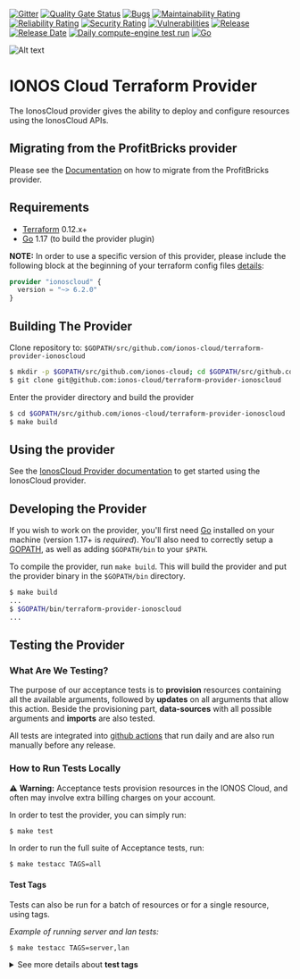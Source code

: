 
[![Gitter](https://img.shields.io/gitter/room/ionos-cloud/sdk-general)](https://gitter.im/ionos-cloud/sdk-general)
[![Quality Gate Status](https://sonarcloud.io/api/project_badges/measure?project=terraform-provider&metric=alert_status)](https://sonarcloud.io/dashboard?id=terraform-provider)
[![Bugs](https://sonarcloud.io/api/project_badges/measure?project=terraform-provider&metric=bugs)](https://sonarcloud.io/dashboard?id=terraform-provider)
[![Maintainability Rating](https://sonarcloud.io/api/project_badges/measure?project=terraform-provider&metric=sqale_rating)](https://sonarcloud.io/dashboard?id=terraform-provider)
[![Reliability Rating](https://sonarcloud.io/api/project_badges/measure?project=terraform-provider&metric=reliability_rating)](https://sonarcloud.io/dashboard?id=terraform-provider)
[![Security Rating](https://sonarcloud.io/api/project_badges/measure?project=terraform-provider&metric=security_rating)](https://sonarcloud.io/dashboard?id=terraform-provider)
[![Vulnerabilities](https://sonarcloud.io/api/project_badges/measure?project=terraform-provider&metric=vulnerabilities)](https://sonarcloud.io/dashboard?id=terraform-provider)
[![Release](https://img.shields.io/github/v/release/ionos-cloud/terraform-provider-ionoscloud.svg)](https://github.com/ionos-cloud/terraform-provider-ionoscloud/releases/latest)
[![Release Date](https://img.shields.io/github/release-date/ionos-cloud/terraform-provider-ionoscloud.svg)](https://github.com/ionos-cloud/terraform-provider-ionoscloud/releases/latest)
[![Daily compute-engine test run](https://github.com/ionos-cloud/terraform-provider-ionoscloud/actions/workflows/daily-test-run.yml/badge.svg)](https://github.com/ionos-cloud/terraform-provider-ionoscloud/actions/workflows/daily-test-run.yml)
[![Go](https://img.shields.io/github/go-mod/go-version/ionos-cloud/terraform-provider-ionoscloud.svg)](https://github.com/ionos-cloud/terraform-provider-ionoscloud)

![Alt text](.github/IONOS.CLOUD.BLU.svg?raw=true "Title")

# IONOS Cloud Terraform Provider

The IonosCloud provider gives the ability to deploy and configure resources using the IonosCloud APIs.

## Migrating from the ProfitBricks provider

Please see the [Documentation](docs/index.md#migrating-from-the-profitbricks-provider) on how to migrate from the ProfitBricks provider.

## Requirements

- [Terraform](https://www.terraform.io/downloads.html) 0.12.x+
- [Go](https://golang.org/doc/install) 1.17 (to build the provider plugin)

**NOTE:** In order to use a specific version of this provider, please include the following block at the beginning of your terraform config files [details](https://www.terraform.io/docs/configuration/terraform.html#specifying-a-required-terraform-version):

```terraform
provider "ionoscloud" {
  version = "~> 6.2.0"
}
```

## Building The Provider

Clone repository to: `$GOPATH/src/github.com/ionos-cloud/terraform-provider-ionoscloud`

```sh
$ mkdir -p $GOPATH/src/github.com/ionos-cloud; cd $GOPATH/src/github.com/ionos-cloud
$ git clone git@github.com:ionos-cloud/terraform-provider-ionoscloud
```

Enter the provider directory and build the provider

```sh
$ cd $GOPATH/src/github.com/ionos-cloud/terraform-provider-ionoscloud
$ make build
```

## Using the provider

See the [IonosCloud Provider documentation](https://registry.terraform.io/providers/ionos-cloud/ionoscloud/latest/docs) to get started using the IonosCloud provider.

## Developing the Provider

If you wish to work on the provider, you'll first need [Go](http://www.golang.org) installed on your machine (version 1.17+ is _required_). You'll also need to correctly setup a [GOPATH](http://golang.org/doc/code.html#GOPATH), as well as adding `$GOPATH/bin` to your `$PATH`.

To compile the provider, run `make build`. This will build the provider and put the provider binary in the `$GOPATH/bin` directory.

```sh
$ make build
...
$ $GOPATH/bin/terraform-provider-ionoscloud
...
```

## Testing the Provider

### What Are We Testing?

The purpose of our acceptance tests is to **provision** resources containing all the available arguments, followed by **updates** on all arguments that allow this action. Beside the provisioning part, **data-sources** with all possible arguments and **imports** are also tested.

All tests are integrated into [github actions](https://github.com/ionos-cloud/terraform-provider-ionoscloud/actions) that run daily and are also run manually before any release.

### How to Run Tests Locally 

⚠️ **Warning:** Acceptance tests provision resources in the IONOS Cloud, and often may involve extra billing charges on your account.

In order to test the provider, you can simply run:

``` sh
$ make test
```

In order to run the full suite of Acceptance tests, run:

``` sh
$ make testacc TAGS=all
```

#### Test Tags

Tests can also be run for a batch of resources or for a single resource, using tags.

_Example of running server and lan tests:_
``` sh
$ make testacc TAGS=server,lan
```

<details> <summary title="Click to toggle">See more details about <b>test tags</b></summary>

**Build tags** are named as follows:

- `compute` - all **compute engine** tests (datacenter, firewall rule, image, IP block, IP failover, lan, location, nic, private cross connect, server, snapshot, template, volume)
- `nlb` - **network load balancer** and **network load balancer forwarding rule tests**
- `natgateway` - **NAT gateway** and **NAT gateway rule tests**
- `k8s` - **k8s cluster** and **k8s node pool tests**
- `dbaas` - **DBaaS postgres cluster tests**

``` sh
$ make testacc TAGS=dbaas
```

You can also test one single resource, using one of the tags: `backup`, `datacenter`, `dbaas`, `firewall`, `group`, `image`, `ipblock`, `ipfailover`, `k8s`, `lan`, `location`, `natgateway`,
`nlb`, `nic`, `pcc`, `resource`, `s3key`, `server`, `share`, `snapshot`, `template`, `user`, `volume`

</details>

